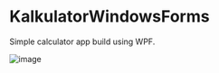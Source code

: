 # KalkulatorWindowsForms

Simple calculator app build using WPF.  

![image](https://user-images.githubusercontent.com/71836410/123067078-f5014b00-d410-11eb-99a2-03a3115a5b94.png)
